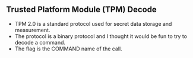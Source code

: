 ## Trusted Platform Module (TPM) Decode
- TPM 2.0 is a standard protocol used for secret data storage and measurement. 
- The protocol is a binary protocol and I thought it would be fun to try to decode a command. 
- The flag is the COMMAND name of the call. 
